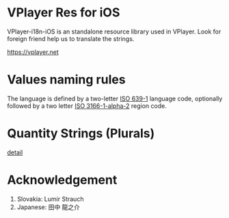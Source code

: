 
VPlayer Res for iOS
===================
VPlayer-i18n-iOS is an standalone resource library used in VPlayer. Look for foreign friend help us to translate the strings.


https://vplayer.net

Values naming rules
===================
The language is defined by a two-letter [ISO 639-1][1] language code,
optionally followed by a two letter [ISO 3166-1-alpha-2][2] region code.

Quantity Strings (Plurals)
=========================
[detail][3]

Acknowledgement
===============
1. Slovakia: Lumir Strauch
2. Japanese: 田中 龍之介

[1]: http://www.loc.gov/standards/iso639-2/php/code_list.php
[2]: http://www.iso.org/iso/prods-services/iso3166ma/02iso-3166-code-lists/country_names_and_code_elements
[3]: http://developer.android.com/guide/topics/resources/string-resource.html#Plurals
